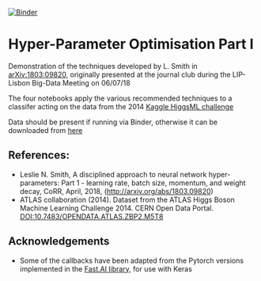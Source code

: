 [![Binder](https://mybinder.org/badge.svg)](https://mybinder.org/v2/gh/GilesStrong/Smith_HyperParams1_Demo/master)

# Hyper-Parameter Optimisation Part I
Demonstration of the techniques developed by L. Smith in [arXiv:1803:09820](https://arxiv.org/abs/1803.09820), originally presented at the journal club during the LIP-Lisbon Big-Data Meeting on 06/07/18

The four notebooks apply the various recommended techniques to a classifer acting on the data from the 2014 [Kaggle HiggsML challenge](https://www.kaggle.com/c/higgs-boson)

Data should be present if running via Binder, otherwise it can be downloaded from [here](http://opendata.cern.ch/record/328)

## References:
- Leslie N. Smith, A disciplined approach to neural network hyper-parameters: Part 1 - learning rate, batch size, momentum, and weight decay, CoRR, April, 2018, (http://arxiv.org/abs/1803.09820)
- ATLAS collaboration (2014). Dataset from the ATLAS Higgs Boson Machine Learning Challenge 2014. CERN Open Data Portal. [DOI:10.7483/OPENDATA.ATLAS.ZBP2.M5T8](http://opendata.cern.ch/record/328)

## Acknowledgements
- Some of the callbacks have been adapted from the Pytorch versions implemented in the [Fast.AI library](https://github.com/fastai/fastai), for use with Keras
